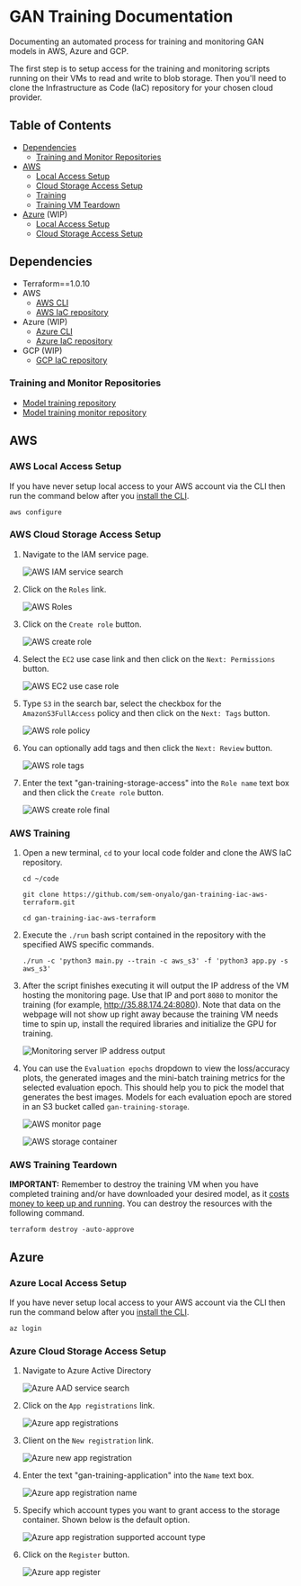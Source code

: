 # GAN Training Documentation

Documenting an automated process for training and monitoring GAN models in AWS, Azure and GCP.

The first step is to setup access for the training and monitoring scripts running on their VMs to read and write to blob storage. Then you'll need to clone the Infrastructure as Code (IaC) repository for your chosen cloud provider.

## Table of Contents

* [Dependencies](#dependencies)
  * [Training and Monitor Repositories](#training-and-monitor-repositories)
* [AWS](#aws)
  * [Local Access Setup](#aws-local-access-setup)
  * [Cloud Storage Access Setup](#aws-cloud-storage-access-setup)
  * [Training](#aws-training)
  * [Training VM Teardown](#aws-training-teardown)
* [Azure](#azure) (WIP)
  * [Local Access Setup](#azure-local-access-setup)
  * [Cloud Storage Access Setup](#azure-cloud-storage-access-setup)

## Dependencies

* Terraform==1.0.10
* AWS
  * [AWS CLI](https://aws.amazon.com/cli/)
  * [AWS IaC repository](https://github.com/sem-onyalo/gan-training-iac-aws-terraform)
* Azure (WIP)
  * [Azure CLI](https://docs.microsoft.com/en-us/cli/azure/install-azure-cli)
  * [Azure IaC repository](https://github.com/sem-onyalo/gan-training-iac-azure-terraform)
* GCP (WIP)
  * [GCP IaC repository](https://github.com/sem-onyalo/gan-training-iac-gcp-terraform)

### Training and Monitor Repositories

* [Model training repository](https://github.com/sem-onyalo/gan-training-model)
* [Model training monitor repository](https://github.com/sem-onyalo/gan-training-monitor-flask)

## AWS

### AWS Local Access Setup

If you have never setup local access to your AWS account via the CLI then run the command below after you [install the CLI](https://aws.amazon.com/cli/).

```
aws configure
```

### AWS Cloud Storage Access Setup

1. Navigate to the IAM service page.

    ![AWS IAM service search](imgs/aws/setup/1-iam.png)

2. Click on the `Roles` link.

    ![AWS Roles](imgs/aws/setup/2-roles.png)

3. Click on the `Create role` button.

    ![AWS create role](imgs/aws/setup/3-create-role.png)

4. Select the `EC2` use case link and then click on the `Next: Permissions` button.

    ![AWS EC2 use case role](imgs/aws/setup/4-ec2-use-case.png)

5. Type `S3` in the search bar, select the checkbox for the `AmazonS3FullAccess` policy and then click on the `Next: Tags` button.

    ![AWS role policy](imgs/aws/setup/5-attach-policy.png)

6. You can optionally add tags and then click the `Next: Review` button.

    ![AWS role tags](imgs/aws/setup/6-role-tags.png)

7. Enter the text "gan-training-storage-access" into the `Role name` text box and then click the `Create role` button.

    ![AWS create role final](imgs/aws/setup/7-create-role.png)

### AWS Training

1. Open a new terminal, `cd` to your local code folder and clone the AWS IaC repository.

    ```
    cd ~/code
    
    git clone https://github.com/sem-onyalo/gan-training-iac-aws-terraform.git

    cd gan-training-iac-aws-terraform
    ```

2. Execute the `./run` bash script contained in the repository with the specified AWS specific commands.

    ```
    ./run -c 'python3 main.py --train -c aws_s3' -f 'python3 app.py -s aws_s3'
    ```

3. After the script finishes executing it will output the IP address of the VM hosting the monitoring page. Use that IP and port `8080` to monitor the training (for example, http://35.88.174.24:8080). Note that data on the webpage will not show up right away because the training VM needs time to spin up, install the required libraries and initialize the GPU for training.

    ![Monitoring server IP address output](imgs/aws/train/1-monitoring-server-ip.png)

3. You can use the `Evaluation epochs` dropdown to view the loss/accuracy plots, the generated images and the mini-batch training metrics for the selected evaluation epoch. This should help you to pick the model that generates the best images. Models for each evaluation epoch are stored in an S3 bucket called `gan-training-storage`.

    ![AWS monitor page](imgs/aws/train/2-monitor-page.png)

    ![AWS storage container](imgs/aws/train/3-storage-container.png)

### AWS Training Teardown

**IMPORTANT:** Remember to destroy the training VM when you have completed training and/or have downloaded your desired model, as it [costs money to keep up and running](https://aws.amazon.com/ec2/instance-types/p3/). You can destroy the resources with the following command.

```
terraform destroy -auto-approve
```

## Azure

### Azure Local Access Setup

If you have never setup local access to your AWS account via the CLI then run the command below after you [install the CLI](https://docs.microsoft.com/en-us/cli/azure/install-azure-cli).

```
az login
```

### Azure Cloud Storage Access Setup

1. Navigate to Azure Active Directory

    ![Azure AAD service search](imgs/azure/setup/1-aad.png)

2. Click on the `App registrations` link.

    ![Azure app registrations](imgs/azure/setup/2-app-registrations.png)

3. Client on the `New registration` link.

    ![Azure new app registration](imgs/azure/setup/3-new-registration.png)

4. Enter the text "gan-training-application" into the `Name` text box.

    ![Azure app registration name](imgs/azure/setup/4-application-name.png)

5. Specify which account types you want to grant access to the storage container. Shown below is the default option.

    ![Azure app registration supported account type](imgs/azure/setup/5-supported-account-type.png)

6. Click on the `Register` button.

    ![Azure app register](imgs/azure/setup/6-register.png)
